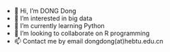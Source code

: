 - 👋 Hi, I’m DONG Dong 
- 👀 I’m interested in big data
- 🌱 I’m currently learning Python
- 💞️ I’m looking to collaborate on R programming
- 📫 Contact me by email dongdong(at)hebtu.edu.cn

<!---
dongdong812/dongdong812 is a ✨ special ✨ repository because its `README.md` (this file) appears on your GitHub profile.
You can click the Preview link to take a look at your changes.
--->
